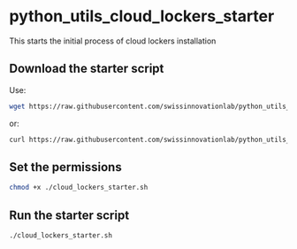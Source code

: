 # python_utils_cloud_lockers_starter
This starts the initial process of cloud lockers installation

## Download the starter script
Use:
```sh
wget https://raw.githubusercontent.com/swissinnovationlab/python_utils_cloud_lockers_starter/main/cloud_lockers_starter.sh
```
or:
```sh
curl https://raw.githubusercontent.com/swissinnovationlab/python_utils_cloud_lockers_starter/main/cloud_lockers_starter.sh -o cloud_lockers_starter.sh
```

## Set the permissions
```sh
chmod +x ./cloud_lockers_starter.sh
```

## Run the starter script
```sh
./cloud_lockers_starter.sh
```

